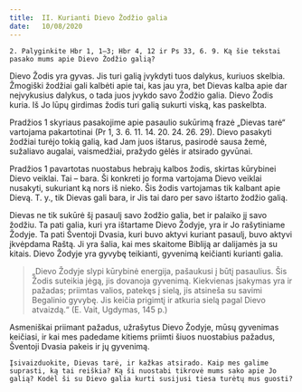 ```yaml
---
title:  II. Kurianti Dievo Žodžio galia
date:   10/08/2020
---
```


`2. Palyginkite Hbr 1, 1–3; Hbr 4, 12 ir Ps 33, 6. 9. Ką šie tekstai pasako mums apie Dievo Žodžio galią?`														

Dievo Žodis yra gyvas. Jis turi galią įvykdyti tuos dalykus, kuriuos skelbia. Žmogiški žodžiai gali kalbėti apie tai, kas jau yra, bet Dievas kalba apie dar neįvykusius dalykus, o tada juos įvykdo savo Žodžio galia. Dievo Žodis kuria. Iš Jo lūpų girdimas žodis turi galią sukurti viską, kas paskelbta.

Pradžios 1 skyriaus pasakojime apie pasaulio sukūrimą frazė „Dievas tarė“ vartojama pakartotinai (Pr 1, 3. 6. 11. 14. 20. 24. 26. 29). Dievo pasakyti žodžiai turėjo tokią galią, kad Jam juos ištarus, pasirodė sausa žemė, sužaliavo augalai, vaismedžiai, pražydo gėlės ir atsirado gyvūnai.

Pradžios 1 pavartotas nuostabus hebrajų kalbos žodis, skirtas kūrybinei Dievo veiklai. Tai – bara. Ši konkreti jo forma vartojama Dievo veiklai nusakyti, sukuriant ką nors iš nieko. Šis žodis vartojamas tik kalbant apie Dievą. T. y., tik Dievas gali bara, ir Jis tai daro per savo ištarto žodžio galią.

Dievas ne tik sukūrė šį pasaulį savo žodžio galia, bet ir palaiko jį savo žodžiu. Ta pati galia, kuri yra ištartame Dievo Žodyje, yra ir Jo rašytiniame Žodyje. Ta pati Šventoji Dvasia, kuri buvo aktyvi kuriant pasaulį, buvo aktyvi įkvėpdama Raštą. Ji yra šalia, kai mes skaitome Bibliją ar dalijamės ja su kitais. Dievo Žodyje yra gyvybę teikianti, gyvenimą keičianti kurianti galia. 

> <p></p>
> „Dievo Žodyje slypi kūrybinė energija, pašaukusi į būtį pasaulius. Šis Žodis suteikia jėgą, jis dovanoja gyvenimą. Kiekvienas įsakymas yra ir pažadas; priimtas valios, patekęs į sielą, jis atsineša su savimi Begalinio gyvybę. Jis keičia prigimtį ir atkuria sielą pagal Dievo atvaizdą.“ (E. Vait, Ugdymas, 145 p.)

Asmeniškai priimant pažadus, užrašytus Dievo Žodyje, mūsų gyvenimas keičiasi, ir kai mes padedame kitiems priimti šiuos nuostabius pažadus, Šventoji Dvasia pakeis ir jų gyvenimą.

`Įsivaizduokite, Dievas tarė, ir kažkas atsirado. Kaip mes galime suprasti, ką tai reiškia? Ką ši nuostabi tikrovė mums sako apie Jo galią? Kodėl ši su Dievo galia kurti susijusi tiesa turėtų mus guosti?`
